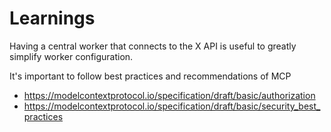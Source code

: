 # Learnings

Having a central worker that connects to the X API is useful to greatly simplify worker configuration.

It's important to follow best practices and recommendations of MCP

- https://modelcontextprotocol.io/specification/draft/basic/authorization
- https://modelcontextprotocol.io/specification/draft/basic/security_best_practices
